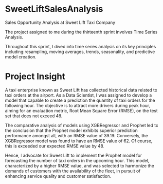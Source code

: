 # SweetLiftSalesAnalysis

Sales Opportunity Analysis at Sweet Lift Taxi Company

The project assigned to me during the thirteenth sprint involves Time Series Analysis.

Throughout this sprint, I dived into time series analysis on its key principles including resampling, moving averages, trends, seasonality, and predictive model creation.

# **Project Insight**

A taxi enterprise known as Sweet Lift has collected historical data related to taxi orders at the airport. As a Data Scientist, I was assigned to develop a model that capable to create a prediction the quantity of taxi orders for the following hour. The objective is to attract more drivers during peak hour, aiming for an evaluation metric, Root Mean Square Error (RMSE), on the test set that does not exceed 48.

The comparative analysis of models using XGBRegressor and Prophet led to the conclusion that the Prophet model exhibits superior prediction performance amongst all, with an RMSE value of 39.19. Conversely, the XGBRegressor model was found to have an RMSE value of 62. Of course, this is exceeded our expected RMSE value by 48.

Hence, I advocate for Sweet Lift to implement the Prophet model for forecasting the number of taxi orders in the upcoming hour. This model, characterized by a higher RMSE value, and was selected to harmonize the demands of customers with the availability of the fleet, in pursuit of enhancing service quality and customer satisfaction.
